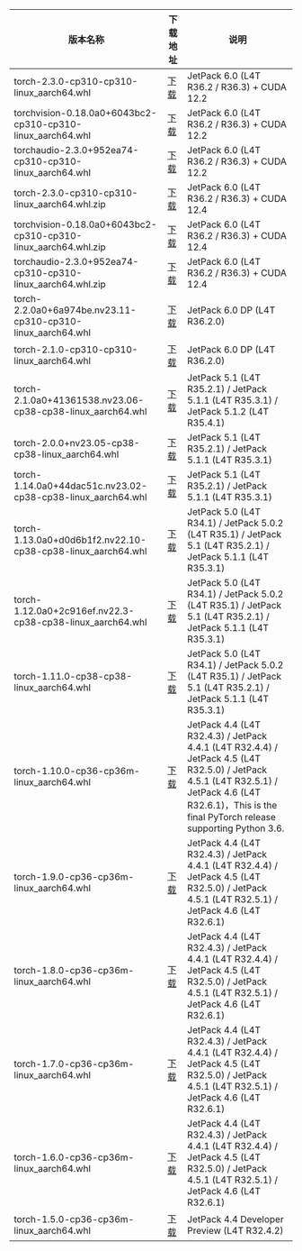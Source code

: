 <table>
<thead><tr><th>版本名称</th><th>下载地址</th><th>说明</th></tr></thead>
<tbody>
<tr><td>torch-2.3.0-cp310-cp310-linux_aarch64.whl</td><td><a href="https://mbd.pub/o/bread/YZWUmJxraQ==">下载</a></td><td>JetPack 6.0 (L4T R36.2 / R36.3) + CUDA 12.2</td></tr>
<tr><td>torchvision-0.18.0a0+6043bc2-cp310-cp310-linux_aarch64.whl</td><td><a href="https://mbd.pub/o/bread/YZWUmJxraA==">下载</a></td><td>JetPack 6.0 (L4T R36.2 / R36.3) + CUDA 12.2</td></tr>
<tr><td>torchaudio-2.3.0+952ea74-cp310-cp310-linux_aarch64.whl</td><td><a href="https://mbd.pub/o/bread/YZWUmJxrZw==">下载</a></td><td>JetPack 6.0 (L4T R36.2 / R36.3) + CUDA 12.2</td></tr>


<tr><td>torch-2.3.0-cp310-cp310-linux_aarch64.whl.zip</td><td><a href="https://mbd.pub/o/bread/YZWUmJxsaQ==">下载</a></td><td>JetPack 6.0 (L4T R36.2 / R36.3) + CUDA 12.4</td></tr>
<tr><td>torchvision-0.18.0a0+6043bc2-cp310-cp310-linux_aarch64.whl.zip</td><td><a href="https://mbd.pub/o/bread/YZWUmJxsaA==">下载</a></td><td>JetPack 6.0 (L4T R36.2 / R36.3) + CUDA 12.4</td></tr>
<tr><td>torchaudio-2.3.0+952ea74-cp310-cp310-linux_aarch64.whl.zip</td><td><a href="https://mbd.pub/o/bread/YZWUmJxsag==">下载</a></td><td>JetPack 6.0 (L4T R36.2 / R36.3) + CUDA 12.4</td></tr>

<tr><td>torch-2.2.0a0+6a974be.nv23.11-cp310-cp310-linux_aarch64.whl</td><td><a href="https://mbd.pub/o/bread/YZWUmJxtZw==">下载</a></td><td>JetPack 6.0 DP (L4T R36.2.0)</td></tr>
<tr><td>torch-2.1.0-cp310-cp310-linux_aarch64.whl</td><td><a href="https://mbd.pub/o/bread/YZWUmJxsbQ==">下载</a></td><td>JetPack 6.0 DP (L4T R36.2.0)</td></tr>
<tr><td>torch-2.1.0a0+41361538.nv23.06-cp38-cp38-linux_aarch64.whl</td><td><a href="https://mbd.pub/o/bread/mbd-YZWUmJxvZA==">下载</a></td><td>JetPack 5.1 (L4T R35.2.1) / JetPack 5.1.1 (L4T R35.3.1) / JetPack 5.1.2 (L4T R35.4.1)</td></tr>
<tr><td>torch-2.0.0+nv23.05-cp38-cp38-linux_aarch64.whl</td><td><a href="https://mbd.pub/o/bread/mbd-YZWUmJxvZQ==">下载</a></td><td>JetPack 5.1 (L4T R35.2.1) / JetPack 5.1.1 (L4T R35.3.1)</td></tr>
<tr><td>torch-1.14.0a0+44dac51c.nv23.02-cp38-cp38-linux_aarch64.whl</td><td><a href="https://mbd.pub/o/bread/YZWUmJxvZg==">下载</a></td><td>JetPack 5.1 (L4T R35.2.1) / JetPack 5.1.1 (L4T R35.3.1)</td></tr>
<tr><td>torch-1.13.0a0+d0d6b1f2.nv22.10-cp38-cp38-linux_aarch64.whl</td><td><a href="https://mbd.pub/o/bread/YZWUmJxvaA==">下载</a></td><td>JetPack 5.0 (L4T R34.1) / JetPack 5.0.2 (L4T R35.1) / JetPack 5.1 (L4T R35.2.1) / JetPack 5.1.1 (L4T R35.3.1)</td></tr>
<tr><td>torch-1.12.0a0+2c916ef.nv22.3-cp38-cp38-linux_aarch64.whl</td><td><a href="https://mbd.pub/o/bread/YZWUmJxvaQ==">下载</a></td><td>JetPack 5.0 (L4T R34.1) / JetPack 5.0.2 (L4T R35.1) / JetPack 5.1 (L4T R35.2.1) / JetPack 5.1.1 (L4T R35.3.1)</td></tr>
<tr><td>torch-1.11.0-cp38-cp38-linux_aarch64.whl</td><td><a href="https://mbd.pub/o/bread/YZWUmJxvaw==">下载</a></td><td>JetPack 5.0 (L4T R34.1) / JetPack 5.0.2 (L4T R35.1) / JetPack 5.1 (L4T R35.2.1) / JetPack 5.1.1 (L4T R35.3.1)</td></tr>
<tr><td>torch-1.10.0-cp36-cp36m-linux_aarch64.whl</td><td><a href="https://mbd.pub/o/bread/YZWUmJxvbA==">下载</a></td><td>JetPack 4.4 (L4T R32.4.3) / JetPack 4.4.1 (L4T R32.4.4) / JetPack 4.5 (L4T R32.5.0) / JetPack 4.5.1 (L4T R32.5.1) / JetPack 4.6 (L4T R32.6.1)，This is the final PyTorch release supporting Python 3.6.</td></tr>
<tr><td>torch-1.9.0-cp36-cp36m-linux_aarch64.whl</td><td><a href="https://mbd.pub/o/bread/YZWUmJxvbQ==">下载</a></td><td>JetPack 4.4 (L4T R32.4.3) / JetPack 4.4.1 (L4T R32.4.4) / JetPack 4.5 (L4T R32.5.0) / JetPack 4.5.1 (L4T R32.5.1) / JetPack 4.6 (L4T R32.6.1)</td></tr>
<tr><td>torch-1.8.0-cp36-cp36m-linux_aarch64.whl</td><td><a href="https://mbd.pub/o/bread/YZWUmJxwZA==">下载</a></td><td>JetPack 4.4 (L4T R32.4.3) / JetPack 4.4.1 (L4T R32.4.4) / JetPack 4.5 (L4T R32.5.0) / JetPack 4.5.1 (L4T R32.5.1) / JetPack 4.6 (L4T R32.6.1)</td></tr>
<tr><td>torch-1.7.0-cp36-cp36m-linux_aarch64.whl</td><td><a href="https://mbd.pub/o/bread/YZWUmJxwZQ==">下载</a></td><td>JetPack 4.4 (L4T R32.4.3) / JetPack 4.4.1 (L4T R32.4.4) / JetPack 4.5 (L4T R32.5.0) / JetPack 4.5.1 (L4T R32.5.1) / JetPack 4.6 (L4T R32.6.1)</td></tr>
<tr><td>torch-1.6.0-cp36-cp36m-linux_aarch64.whl</td><td><a href="https://mbd.pub/o/bread/YZWUmJxwZg==">下载</a></td><td>JetPack 4.4 (L4T R32.4.3) / JetPack 4.4.1 (L4T R32.4.4) / JetPack 4.5 (L4T R32.5.0) / JetPack 4.5.1 (L4T R32.5.1) / JetPack 4.6 (L4T R32.6.1)</td></tr>
<tr><td>torch-1.5.0-cp36-cp36m-linux_aarch64.whl</td><td><a href="https://mbd.pub/o/bread/YZWUmJxwZw==">下载</a></td><td>JetPack 4.4 Developer Preview (L4T R32.4.2)</td></tr>
</tbody>
</table>
